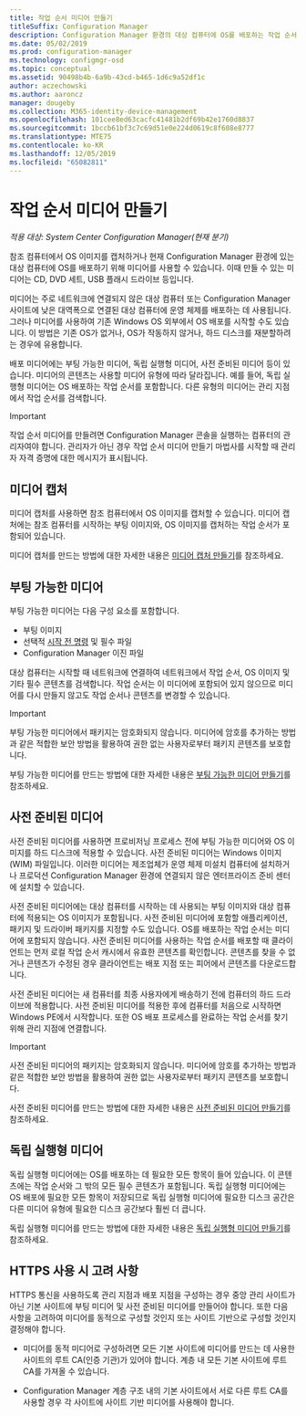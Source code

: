 ```yaml
---
title: 작업 순서 미디어 만들기
titleSuffix: Configuration Manager
description: Configuration Manager 환경의 대상 컴퓨터에 OS를 배포하는 작업 순서 미디어를 만듭니다.
ms.date: 05/02/2019
ms.prod: configuration-manager
ms.technology: configmgr-osd
ms.topic: conceptual
ms.assetid: 90498b4b-6a9b-43cd-b465-1d6c9a52df1c
author: aczechowski
ms.author: aaroncz
manager: dougeby
ms.collection: M365-identity-device-management
ms.openlocfilehash: 101cee8ed63cacfc41481b2df69b42e1760d8837
ms.sourcegitcommit: 1bccb61bf3c7c69d51e0e224d0619c8f608e8777
ms.translationtype: MTE75
ms.contentlocale: ko-KR
ms.lasthandoff: 12/05/2019
ms.locfileid: "65082811"
---
```

# <a name="create-task-sequence-media"></a>작업 순서 미디어 만들기

*적용 대상: System Center Configuration Manager(현재 분기)*

참조 컴퓨터에서 OS 이미지를 캡처하거나 현재 Configuration Manager 환경에 있는 대상 컴퓨터에 OS를 배포하기 위해 미디어를 사용할 수 있습니다. 이때 만들 수 있는 미디어는 CD, DVD 세트, USB 플래시 드라이브 등입니다.  

미디어는 주로 네트워크에 연결되지 않은 대상 컴퓨터 또는 Configuration Manager 사이트에 낮은 대역폭으로 연결된 대상 컴퓨터에 운영 체제를 배포하는 데 사용됩니다. 그러나 미디어를 사용하여 기존 Windows OS 외부에서 OS 배포를 시작할 수도 있습니다. 이 방법은 기존 OS가 없거나, OS가 작동하지 않거나, 하드 디스크를 재분할하려는 경우에 유용합니다.  

배포 미디어에는 부팅 가능한 미디어, 독립 실행형 미디어, 사전 준비된 미디어 등이 있습니다. 미디어의 콘텐츠는 사용할 미디어 유형에 따라 달라집니다. 예를 들어, 독립 실행형 미디어는 OS 배포하는 작업 순서를 포함합니다. 다른 유형의 미디어는 관리 지점에서 작업 순서를 검색합니다.  

> [!IMPORTANT]  
> 작업 순서 미디어를 만들려면 Configuration Manager 콘솔을 실행하는 컴퓨터의 관리자여야 합니다. 관리자가 아닌 경우 작업 순서 미디어 만들기 마법사를 시작할 때 관리자 자격 증명에 대한 메시지가 표시됩니다.  


## <a name="BKMK_PlanCaptureMedia"></a> 미디어 캡처

미디어 캡처를 사용하면 참조 컴퓨터에서 OS 이미지를 캡처할 수 있습니다. 미디어 캡처에는 참조 컴퓨터를 시작하는 부팅 이미지와, OS 이미지를 캡처하는 작업 순서가 포함되어 있습니다.

미디어 캡처를 만드는 방법에 대한 자세한 내용은 [미디어 캡처 만들기](/sccm/osd/deploy-use/create-capture-media)를 참조하세요.  


## <a name="BKMK_PlanBootableMedia"></a> 부팅 가능한 미디어

부팅 가능한 미디어는 다음 구성 요소를 포함합니다.

- 부팅 이미지
- 선택적 [시작 전 명령](/sccm/osd/understand/prestart-commands-for-task-sequence-media) 및 필수 파일
- Configuration Manager 이진 파일

대상 컴퓨터는 시작할 때 네트워크에 연결하여 네트워크에서 작업 순서, OS 이미지 및 기타 필수 콘텐츠를 검색합니다. 작업 순서는 이 미디어에 포함되어 있지 않으므로 미디어를 다시 만들지 않고도 작업 순서나 콘텐츠를 변경할 수 있습니다.  

> [!IMPORTANT]  
> 부팅 가능한 미디어에서 패키지는 암호화되지 않습니다. 미디어에 암호를 추가하는 방법과 같은 적합한 보안 방법을 활용하여 권한 없는 사용자로부터 패키지 콘텐츠를 보호합니다.  

부팅 가능한 미디어를 만드는 방법에 대한 자세한 내용은 [부팅 가능한 미디어 만들기](/sccm/osd/deploy-use/create-bootable-media)를 참조하세요.  


## <a name="BKMK_PlanPrestagedMedia"></a> 사전 준비된 미디어

사전 준비된 미디어를 사용하면 프로비저닝 프로세스 전에 부팅 가능한 미디어와 OS 이미지를 하드 디스크에 적용할 수 있습니다. 사전 준비된 미디어는 Windows 이미지(WIM) 파일입니다. 이러한 미디어는 제조업체가 운영 체제 미설치 컴퓨터에 설치하거나 프로덕션 Configuration Manager 환경에 연결되지 않은 엔터프라이즈 준비 센터에 설치할 수 있습니다.  

사전 준비된 미디어에는 대상 컴퓨터를 시작하는 데 사용되는 부팅 이미지와 대상 컴퓨터에 적용되는 OS 이미지가 포함됩니다. 사전 준비된 미디어에 포함할 애플리케이션, 패키지 및 드라이버 패키지를 지정할 수도 있습니다. OS를 배포하는 작업 순서는 미디어에 포함되지 않습니다. 사전 준비된 미디어를 사용하는 작업 순서를 배포할 때 클라이언트는 먼저 로컬 작업 순서 캐시에서 유효한 콘텐츠를 확인합니다. 콘텐츠를 찾을 수 없거나 콘텐츠가 수정된 경우 클라이언트는 배포 지점 또는 피어에서 콘텐츠를 다운로드합니다.  

사전 준비된 미디어는 새 컴퓨터를 최종 사용자에게 배송하기 전에 컴퓨터의 하드 드라이브에 적용합니다. 사전 준비된 미디어를 적용한 후에 컴퓨터를 처음으로 시작하면 Windows PE에서 시작합니다. 또한 OS 배포 프로세스를 완료하는 작업 순서를 찾기 위해 관리 지점에 연결합니다.  

> [!IMPORTANT]  
> 사전 준비된 미디어의 패키지는 암호화되지 않습니다. 미디어에 암호를 추가하는 방법과 같은 적합한 보안 방법을 활용하여 권한 없는 사용자로부터 패키지 콘텐츠를 보호합니다.  

사전 준비된 미디어를 만드는 방법에 대한 자세한 내용은 [사전 준비된 미디어 만들기](/sccm/osd/deploy-use/create-prestaged-media)를 참조하세요.  


## <a name="BKMK_PlanStandaloneMedia"></a> 독립 실행형 미디어

독립 실행형 미디어에는 OS를 배포하는 데 필요한 모든 항목이 들어 있습니다. 이 콘텐츠에는 작업 순서와 그 밖의 모든 필수 콘텐츠가 포함됩니다. 독립 실행형 미디어에는 OS 배포에 필요한 모든 항목이 저장되므로 독립 실행형 미디어에 필요한 디스크 공간은 다른 미디어 유형에 필요한 디스크 공간보다 훨씬 더 큽니다.  

독립 실행형 미디어를 만드는 방법에 대한 자세한 내용은 [독립 실행형 미디어 만들기](/sccm/osd/deploy-use/create-stand-alone-media)를 참조하세요.  


## <a name="considerations-when-using-https"></a>HTTPS 사용 시 고려 사항

HTTPS 통신을 사용하도록 관리 지점과 배포 지점을 구성하는 경우 중앙 관리 사이트가 아닌 기본 사이트에 부팅 미디어 및 사전 준비된 미디어를 만들어야 합니다. 또한 다음 사항을 고려하여 미디어를 동적으로 구성할 것인지 또는 사이트 기반으로 구성할 것인지 결정해야 합니다.  

- 미디어를 동적 미디어로 구성하려면 모든 기본 사이트에 미디어를 만드는 데 사용한 사이트의 루트 CA(인증 기관)가 있어야 합니다. 계층 내 모든 기본 사이트에 루트 CA를 가져올 수 있습니다.  

- Configuration Manager 계층 구조 내의 기본 사이트에서 서로 다른 루트 CA를 사용할 경우 각 사이트에 사이트 기반 미디어를 사용해야 합니다.  
